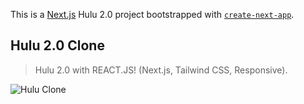 This is a [Next.js](https://nextjs.org/) Hulu 2.0 project bootstrapped with [`create-next-app`](https://github.com/vercel/next.js/tree/canary/packages/create-next-app).

## Hulu 2.0 Clone

> Hulu 2.0 with REACT.JS! (Next.js, Tailwind CSS, Responsive). 

![Hulu Clone](/img/screen.png 'Hulu Clone')